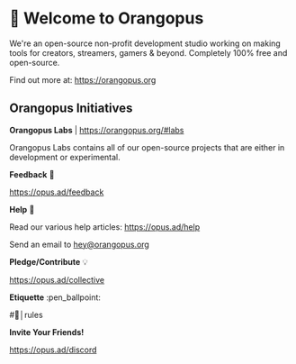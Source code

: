 # :wave: Welcome to Orangopus

We're an open-source non-profit development studio working on making tools for creators, streamers, gamers & beyond. Completely 100% free and open-source.

Find out more at: https://orangopus.org

## Orangopus Initiatives

**Orangopus Labs** | https://orangopus.org/#labs 

Orangopus Labs contains all of our open-source projects that are either in development or experimental. 

**Feedback** :loudspeaker:

https://opus.ad/feedback

**Help** :wave:

Read our various help articles: https://opus.ad/help

Send an email to hey@orangopus.org

**Pledge/Contribute** :bulb:

https://opus.ad/collective

**Etiquette** :pen_ballpoint:

#📰│rules 

**Invite Your Friends!**

https://opus.ad/discord
